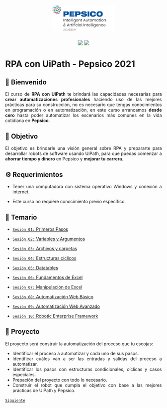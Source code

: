 <div align="center">
<img src="assets/logo.png" align="center" width="40%">
<br><br>

![](https://img.shields.io/badge/BUILT%20BY%20-IT%20MEX-blue.svg)  ![](https://img.shields.io/badge/FOR-YOU-orange.svg)

</div>

<div style="text-align: justify;">

# RPA con UiPath - Pepsico 2021

## :wave: Bienvenido

El curso de **RPA con UiPath** te brindará las capacidades necesarias para **crear automatizaciones profesionales** haciendo uso de las mejores prácticas para su construcción, no es necesario que tengas conocimientos en programación o en automatización, en este curso arrancamos **desde cero** hasta poder automatizar los escenarios más comunes en la vida cotidiana en **Pepsico**.
  
## :dart: Objetivo

El objetivo es brindarle una visión general sobre RPA y prepararte para desarrollar robots de software usando UiPath, para que puedas comenzar a **ahorrar tiempo y dinero** en Pepsico y **mejorar tu carrera**.

## :gear: Requerimientos

- Tener una computadora con sistema operativo Windows y conexión a internet.

- Este curso no requiere conocimiento previo específico.

## :bookmark_tabs: Temario
- [`Sesión 01:` Primeros Pasos](Session-01/README.md)

- [`Sesión 02:` Variables y Argumentos](Session-02/README.md)

- [`Sesión 03:` Archivos y carpetas](Session-03/README.md)

- [`Sesión 04:` Estructuras cíclicos](Session-04/README.md)

- [`Sesión 05:` Datatables](Session-05/README.md)

- [`Sesión 06:` Fundamentos de Excel](Session-06/README.md)

- [`Sesión 07:` Manipulación de Excel](Session-07/README.md)

- [`Sesión 08:` Automatización Web Básico](Session-08/README.md)

- [`Sesión 09:` Automatización Web Avanzado](Session-09/README.md)

- [`Sesión 10:` Robotic Enterprise Framework](Session-10/README.md)

## :wrench: Proyecto

El proyecto será construir la automatización del proceso que tu escojas:

- Identificar el proceso a automatizar y cada uno de sus pasos.
- Identificar cuáles van a ser las entradas y salidas del proceso a automatizar.
- Identificar los pasos con estructuras condicionales, cíclicas y casos especiales.
- Prepación del proyecto con todo lo necesario.
- Construir el robot que cumpla el objetivo con base a las mejores prácticas de UiPath y Pepsico.

[`Siguiente`](Session-01/README.md)

</div>